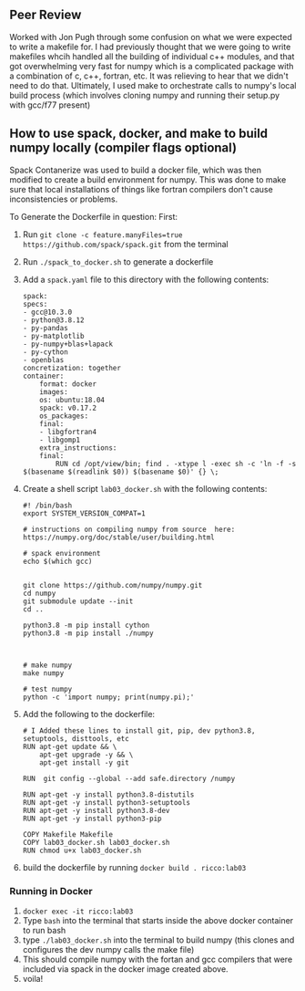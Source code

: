## Peer Review
Worked with Jon Pugh through some confusion on what we were expected to write a makefile for. I had previously thought that we were going to write makefiles whcih handled all the building of individual c++ modules, and that got overwhelming very fast for numpy which is a complicated package with a combination of c, c++, fortran, etc. It was relieving to hear that we didn't need to do that. Ultimately, I used make to orchestrate calls to numpy's local build process (which involves cloning numpy and running their setup.py with gcc/f77 present)

## How to use spack, docker, and make to build numpy locally (compiler flags optional)

Spack Contanerize was used to build a docker file, which was then modified to create a build environment for numpy. 
This was done to make sure that local installations of things like fortran compilers don't cause inconsistencies or problems. 

To Generate the Dockerfile in question: 
First: 
1. Run `git clone -c feature.manyFiles=true https://github.com/spack/spack.git` from the terminal 
2. Run `./spack_to_docker.sh` to generate a dockerfile
3. Add a `spack.yaml` file to this directory with the following contents: 
    ```
    spack:
    specs:
    - gcc@10.3.0
    - python@3.8.12
    - py-pandas
    - py-matplotlib
    - py-numpy+blas+lapack
    - py-cython
    - openblas
    concretization: together
    container:
        format: docker
        images:
        os: ubuntu:18.04
        spack: v0.17.2
        os_packages:
        final:
        - libgfortran4
        - libgomp1
        extra_instructions:
        final:
            RUN cd /opt/view/bin; find . -xtype l -exec sh -c 'ln -f -s $(basename $(readlink $0)) $(basename $0)' {} \;
    ```

4. Create a shell script `lab03_docker.sh` with the following contents: 
    ```
    #! /bin/bash
    export SYSTEM_VERSION_COMPAT=1

    # instructions on compiling numpy from source  here: https://numpy.org/doc/stable/user/building.html

    # spack environment 
    echo $(which gcc)


    git clone https://github.com/numpy/numpy.git
    cd numpy 
    git submodule update --init
    cd .. 

    python3.8 -m pip install cython
    python3.8 -m pip install ./numpy



    # make numpy
    make numpy

    # test numpy 
    python -c 'import numpy; print(numpy.pi);'
    ```
5. Add the following to the dockerfile: 

    ```
    # I Added these lines to install git, pip, dev python3.8, setuptools, disttools, etc
    RUN apt-get update && \
        apt-get upgrade -y && \
        apt-get install -y git

    RUN  git config --global --add safe.directory /numpy

    RUN apt-get -y install python3.8-distutils
    RUN apt-get -y install python3-setuptools
    RUN apt-get -y install python3.8-dev
    RUN apt-get -y install python3-pip

    COPY Makefile Makefile
    COPY lab03_docker.sh lab03_docker.sh
    RUN chmod u+x lab03_docker.sh
    ```
6. build the dockerfile by running `docker build . ricco:lab03`

### Running in Docker
1. `docker exec -it ricco:lab03`
2. Type `bash` into the terminal that starts inside the above docker container to run bash 
3. type `./lab03_docker.sh` into the terminal to build numpy (this clones and configures the dev numpy calls the make file)
4. This should compile numpy with the fortan and gcc compilers that were included via spack in the docker image created above. 
5. voila! 